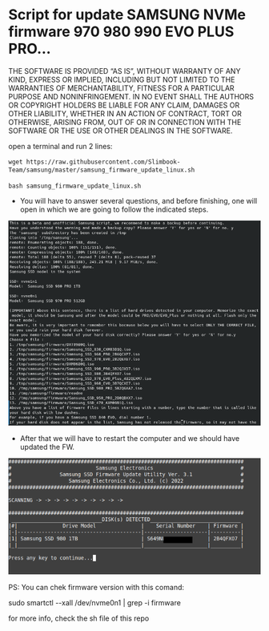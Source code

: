 # Script for update SAMSUNG NVMe firmware 970 980 990 EVO PLUS PRO...

THE SOFTWARE IS PROVIDED “AS IS”, WITHOUT WARRANTY OF ANY KIND, EXPRESS OR IMPLIED, INCLUDING BUT NOT LIMITED TO THE WARRANTIES OF MERCHANTABILITY, FITNESS FOR A PARTICULAR PURPOSE AND NONINFRINGEMENT. IN NO EVENT SHALL THE AUTHORS OR COPYRIGHT HOLDERS BE LIABLE FOR ANY CLAIM, DAMAGES OR OTHER LIABILITY, WHETHER IN AN ACTION OF CONTRACT, TORT OR OTHERWISE, ARISING FROM, OUT OF OR IN CONNECTION WITH THE SOFTWARE OR THE USE OR OTHER DEALINGS IN THE SOFTWARE.

open a terminal and run 2 lines:

```
wget https://raw.githubusercontent.com/Slimbook-Team/samsung/master/samsung_firmware_update_linux.sh

bash samsung_firmware_update_linux.sh
```

- You will have to answer several questions, and before finishing, one will open in which we are going to follow the indicated steps.

![Screenshot1](https://raw.githubusercontent.com/Slimbook-Team/samsung/main/image1.png)

- After that we will have to restart the computer and we should have updated the FW.

![Screenshot2](https://raw.githubusercontent.com/Slimbook-Team/samsung/main/image2.png)


PS: You can chek firmware version with this comand: 

sudo smartctl --xall /dev/nvme0n1 | grep -i firmware

for more info, check the sh file of this repo
